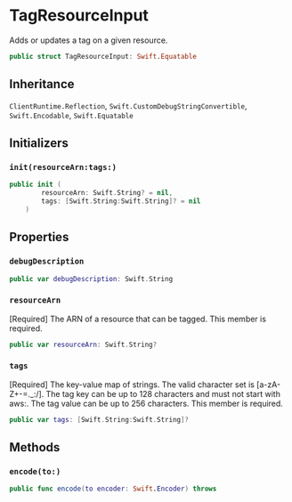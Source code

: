 # TagResourceInput

Adds or updates a tag on a given resource.

``` swift
public struct TagResourceInput: Swift.Equatable 
```

## Inheritance

`ClientRuntime.Reflection`, `Swift.CustomDebugStringConvertible`, `Swift.Encodable`, `Swift.Equatable`

## Initializers

### `init(resourceArn:tags:)`

``` swift
public init (
        resourceArn: Swift.String? = nil,
        tags: [Swift.String:Swift.String]? = nil
    )
```

## Properties

### `debugDescription`

``` swift
public var debugDescription: Swift.String 
```

### `resourceArn`

\[Required\] The ARN of a resource that can be tagged.
This member is required.

``` swift
public var resourceArn: Swift.String?
```

### `tags`

\[Required\] The key-value map of strings. The valid character set is \[a-zA-Z+-=.\_:​/\]. The tag key can be up to 128 characters and must not start with aws:​. The tag value can be up to 256 characters.
This member is required.

``` swift
public var tags: [Swift.String:Swift.String]?
```

## Methods

### `encode(to:)`

``` swift
public func encode(to encoder: Swift.Encoder) throws 
```
